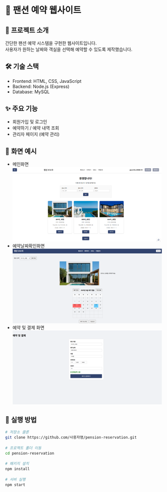 # 🏡 팬션 예약 웹사이트

## 📖 프로젝트 소개
간단한 팬션 예약 시스템을 구현한 웹사이트입니다.  
사용자가 원하는 날짜와 객실을 선택해 예약할 수 있도록 제작했습니다.  

## 🛠 기술 스택
- Frontend: HTML, CSS, JavaScript  
- Backend: Node.js (Express)  
- Database: MySQL  

## ✨ 주요 기능
- 회원가입 및 로그인  
- 예약하기 / 예약 내역 조회  
- 관리자 페이지 (예약 관리)  

## 📸 화면 예시
- 메인화면  
![메인화면](image/mainPage.png)
- 예약날짜확인화면
![예약화면](image/res_Page.png)
- 예약 및 결제 화면
![예약화면](image/res_pay.png)  

## 🚀 실행 방법
```bash
# 저장소 클론
git clone https://github.com/사용자명/pension-reservation.git

# 프로젝트 폴더 이동
cd pension-reservation

# 패키지 설치
npm install

# 서버 실행
npm start
